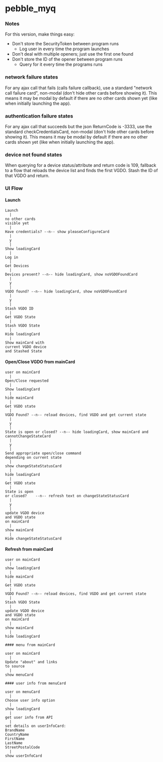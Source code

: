 # pebble_myq

### Notes

For this version, make things easy:
  * Don't store the SecurityToken between program runs
    - Log user in every time the program launches
  * Don't deal with multiple openers; just use the first one found
  * Don't store the ID of the opener between program runs
    - Query for it every time the programs runs

### network failure states

For any ajax call that fails (calls failure callback), use a standard
"network call failure card", non-modal (don't hide other cards before showing
it). This means it may be modal by default if there are no other cards shown
yet (like when initially launching the app).

### authentication failure states

For any ajax call that succeeds but the json ReturnCode is -3333, use the
standard checkCredentialsCard, non-modal (don't hide other cards before showing
it). This means it may be modal by default if there are no other cards shown
yet (like when initially launching the app).

### device not found states

When querying for a device status/attribute and return code is 109, fallback
to a flow that reloads the device list and finds the first VGDO. Stash the ID
of that VGDO and return.

### UI Flow

#### Launch

```
Launch
  |
no other cards
visible yet
  |
Have credentials? --n-- show pleaseConfigureCard
  |
  y
  |
Show loadingCard
  |
Log in
  |
Get Devices
  |
Devices present? --n-- hide loadingCard, show noVGDOFoundCard
  |
  y
  |
VGDO found? --n-- hide loadingCard, show noVGDOFoundCard
  |
  y
  |
Stash VGDO ID
  |
Get VGDO State
  |
Stash VGDO State
  |
Hide loadingCard
  |
Show mainCard with
current VGDO device
and Stashed State
```

#### Open/Close VGDO from mainCard

```
user on mainCard
  |
Open/Close requested
  |
Show loadingCard
  |
hide mainCard
  |
Get VGDO state
  |
VGDO Found? --n-- reload devices, find VGDO and get current state
  |
  y
  |
State is open or closed? --n-- hide loadingCard, show mainCard and cannotChangeStateCard
  |
  y
  |
Send appropriate open/close command
depending on current state
  |
show changeStateStatusCard
  |
hide loadingCard
  |
Get VGDO state
  |
State is open
or closed?    --n-- refresh text on changeStateStatusCard
  |
  y
  |
update VGDO device
and VGDO state
on mainCard
  |
show mainCard
  |
Hide changeStateStatusCard
```

#### Refresh from mainCard

```
user on mainCard
  |
show loadingCard
  |
hide mainCard
  |
Get VGDO state
  |
VGDO Found? --n-- reload devices, find VGDO and get current state
  |
Stash VGDO State
  |
update VGDO device
and VGDO state
on mainCard
  |
show mainCard
  |
hide loadingCard

#### menu from mainCard

user on mainCard
  |
Update "about" and links
to source
  |
show menuCard

#### user info from menuCard

user on menuCard
  |
Choose user info option
  |
show loadingCard
  |
get user info from API
  |
set details on userInfoCard:
BrandName
CountryName
FirstName
LastName
StreetPostalCode
  |
show userInfoCard
```


